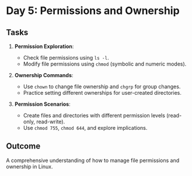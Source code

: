 
# Day 5: Permissions and Ownership
## Tasks
1. **Permission Exploration**:
   - Check file permissions using `ls -l`.
   - Modify file permissions using `chmod` (symbolic and numeric modes).

2. **Ownership Commands**:
   - Use `chown` to change file ownership and `chgrp` for group changes.
   - Practice setting different ownerships for user-created directories.

3. **Permission Scenarios**:
   - Create files and directories with different permission levels (read-only, read-write).
   - Use `chmod 755`, `chmod 644`, and explore implications.

## Outcome
A comprehensive understanding of how to manage file permissions and ownership in Linux.
